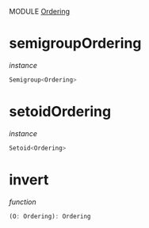 MODULE [Ordering](https://github.com/gcanti/fp-ts/blob/master/src/Ordering.ts)
# semigroupOrdering
*instance*
```ts
Semigroup<Ordering>
```

# setoidOrdering
*instance*
```ts
Setoid<Ordering>
```
# invert
*function*
```ts
(O: Ordering): Ordering
```
